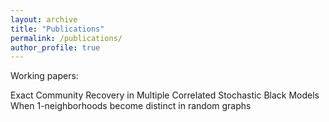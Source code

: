 ```yaml
---
layout: archive
title: "Publications"
permalink: /publications/
author_profile: true
---
```


Working papers:

Exact Community Recovery in Multiple Correlated Stochastic Black Models
When 1-neighborhoods become distinct in random graphs




